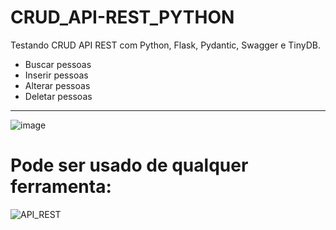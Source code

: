 # CRUD_API-REST_PYTHON

Testando CRUD API REST com Python, Flask, Pydantic, Swagger e TinyDB. 


- Buscar pessoas
- Inserir pessoas
- Alterar pessoas
- Deletar pessoas



--------------------------------------------------------------------------------------------------------------------

![image](https://user-images.githubusercontent.com/43301551/203997029-a1906d3e-09a8-41be-851e-9788260e91a1.png)


# Pode ser usado de qualquer ferramenta:

![API_REST](https://user-images.githubusercontent.com/43301551/203997117-1b8711bb-71a8-46d0-9ef2-432445ce3d1f.png)
